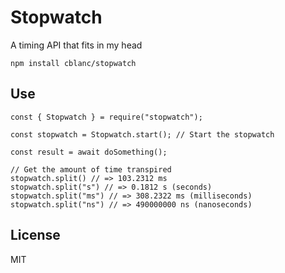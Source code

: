 # Stopwatch

A timing API that fits in my head

```
npm install cblanc/stopwatch
```

## Use

```
const { Stopwatch } = require("stopwatch");

const stopwatch = Stopwatch.start(); // Start the stopwatch

const result = await doSomething();

// Get the amount of time transpired
stopwatch.split() // => 103.2312 ms
stopwatch.split("s") // => 0.1812 s (seconds)
stopwatch.split("ms") // => 308.2322 ms (milliseconds)
stopwatch.split("ns") // => 490000000 ns (nanoseconds)
```

## License

MIT
